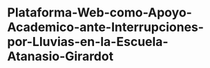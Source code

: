 # Plataforma-Web-como-Apoyo-Academico-ante-Interrupciones-por-Lluvias-en-la-Escuela-Atanasio-Girardot